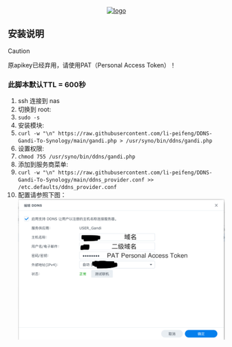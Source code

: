 <p align="center">
  <a href="https://peifeng.li"><img width="184px" alt="logo" src="https://cdn.jsdelivr.net/gh/li-peifeng/static/logo.png" />
  </a>
</p>

## 安装说明
> [!CAUTION]
> 原apikey已经弃用，请使用PAT（Personal Access Token）！

### 此脚本默认TTL = 600秒
1. ssh 连接到 nas
2. 切换到 root:
3. ```sudo -s```
6. 安装模块:
7. ```curl -w "\n" https://raw.githubusercontent.com/li-peifeng/DDNS-Gandi-To-Synology/main/gandi.php > /usr/syno/bin/ddns/gandi.php```
8. 设置权限:
9. ```chmod 755 /usr/syno/bin/ddns/gandi.php```
12. 添加到服务商菜单:
13. ```curl -w "\n" https://raw.githubusercontent.com/li-peifeng/DDNS-Gandi-To-Synology/main/ddns_provider.conf >> /etc.defaults/ddns_provider.conf```
16. 配置请参照下图：
![配置参考](https://github.com/li-peifeng/DDNS-Gandi-To-Synology/blob/d939f1e043e1c6ac62b010ad0118e1c83f51242f/IMG_0032.jpeg)

